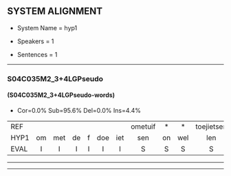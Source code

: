 
## SYSTEM ALIGNMENT

- System Name = hyp1

- Speakers = 1

- Sentences = 1

---

### S04C035M2_3+4LGPseudo

#### (S04C035M2_3+4LGPseudo-words)

- Cor=0.0%	Sub=95.6%	Del=0.0%	Ins=4.4%

|  |  |  |  |  |  |  |  |  |  |  |  |  |  |  |  |  |  |  |  |  |  |  |  |  |  |  |  |  |  |  |  |  |  |  |  |  |  |  |  |  |  |  |  |  |  |  |  |  |  |  |  |  |  |  |  |  |  |  |  |  |  |  |  |  |  |  |  |  |  |  |  |  |  |  |  |  |  |  |  |  |  |  |  |  |  |  |  |  |  |  |  |  |  |  |  |  |  |  |  |  |  |  |  |  |  |  |  |  |  |  |  |  |  |  |  |  |  |  |  |  |  |  |  |  |  |  |  |  |  |  |  |  |  |  |  |
|:--- |:---:|:---:|:---:|:---:|:---:|:---:|:---:|:---:|:---:|:---:|:---:|:---:|:---:|:---:|:---:|:---:|:---:|:---:|:---:|:---:|:---:|:---:|:---:|:---:|:---:|:---:|:---:|:---:|:---:|:---:|:---:|:---:|:---:|:---:|:---:|:---:|:---:|:---:|:---:|:---:|:---:|:---:|:---:|:---:|:---:|:---:|:---:|:---:|:---:|:---:|:---:|:---:|:---:|:---:|:---:|:---:|:---:|:---:|:---:|:---:|:---:|:---:|:---:|:---:|:---:|:---:|:---:|:---:|:---:|:---:|:---:|:---:|:---:|:---:|:---:|:---:|:---:|:---:|:---:|:---:|:---:|:---:|:---:|:---:|:---:|:---:|:---:|:---:|:---:|:---:|:---:|:---:|:---:|:---:|:---:|:---:|:---:|:---:|:---:|:---:|:---:|:---:|:---:|:---:|:---:|:---:|:---:|:---:|:---:|:---:|:---:|:---:|:---:|:---:|:---:|:---:|:---:|:---:|:---:|:---:|:---:|:---:|:---:|:---:|:---:|:---:|:---:|:---:|:---:|:---:|:---:|:---:|:---:|:---:|:---:|
| REF |  |  |  |  |  |  | ometuif | * | * | toejietsen | * | * | oonwijlen | * | jattesiet | * | nurudien | * | * | * | stoenydaas | * | * | * | deuveltek | * | * | juitonie | gevijdel | sidowaan | * | * | spekkeraai | * | wachteniek | * | * | verpierik | * | nappegreeuw | * | * | mantaroen | * | * | schielendaspen | * | * | * | crobeklunker | * | * | kabbestepen | * | * | * | * | * | verwarig | * | ooiebiekje | fandelig | jalekrewen | * | * | * | * | smoralij | * | * | *s | zeekvlachine | * | kanaroe | * | * | toineetlijgen | * | * | * | * | * | meitsegrok | * | * | * | * | * | * | kantelogsten | * | * | * | * | * | * | * | ondermind | * | * | * | * | choporatie | * | * | zennebral | ijraspangen | * | * | blottenduuf | * | * | * | * | girdofhaalder | * | * | * | tobbermoeit | poentalschouden | * | * | havedil | * | verbrakkertje | * | * | * | gerauwejaak | * | * | * | * | hapeneren | * |
| HYP1 | om | met | de | f | doe | iet | sen | on | wel | len | jat | te | si | nu | uur | die | it | toen | i | ds | du | vul | tek | ju | tonie | gevedon | si | do | wijn | spiker | rai | wag | tun | ik | verpier | ik | napergimat | man | ta | roen | schiel | uh | en | daspad | kroop | bik | lun | ker | ka | best | te | ben | k | bus | de | pen | ver | wah | wa | ring | oom | becu | van | dole | ja | lo | k | k | kre | wen | smor | ralle | zee | va | gva | v | lag | gen | na | a | to | in | eet | tlergen | mij | mit | ver | ve | grok | kan | de | no | go | stoev | stonv | om | om | de | mind | go | ber | ati | zene | bra | ar | rs | pane | beloa | bl | tenduf | gie | hier | dof | hal | der | to | pur | mo | t | hoe | natal | schoeten | ha | vedil | verbrabrak | kurta | g | v | vr | vr | vrouw | we | zak | haben | eren |
| EVAL | I | I | I | I | I | I | S | S | S | S | S | S | S | S | S | S | S | S | S | S | S | S | S | S | S | S | S | S | S | S | S | S | S | S | S | S | S | S | S | S | S | S | S | S | S | S | S | S | S | S | S | S | S | S | S | S | S | S | S | S | S | S | S | S | S | S | S | S | S | S | S | S | S | S | S | S | S | S | S | S | S | S | S | S | S | S | S | S | S | S | S | S | S | S | S | S | S | S | S | S | S | S | S | S | S | S | S | S | S | S | S | S | S | S | S | S | S | S | S | S | S | S | S | S | S | S | S | S | S | S | S | S | S | S | S |
---

---
